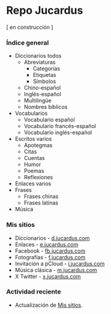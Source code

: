 # Repo Jucardus

[ en construcción ]

### Índice general

* Diccionarios todos
  * Abreviaturas
    * Categorías
    * Etiquetas
    * Símbolos
  * Chino-español
  * Inglés-español
  * Multilingüe
  * Nombres bíblicos
* Vocabularios
  * Vocabulario español
  * Vocabulario francés-español
  * Vocabulario inglés-español
* Escritos varios
  * Apotegmas
  * Citas
  * Cuentas
  * Humor
  * Poemas
  * Reflexiones
* Enlaces varios
* Frases
  * Frases chinas
  * Frases latinas
* Música

### Mis sitios

* Diccionarios - [d.jucardus.com](https://d.jucardus.com)
* Enlaces - [e.jucardus.com](https://e.jucardus.com)
* Facebook - [fb.jucardus.com](https://fb.jucardus.com)
* Fotografías - [f.jucardus.com](https://f.jucardus.com)
* Invitación a pCloud - [i.jucardus.com](https://i.jucardus.com)
* Música clásica - [m.jucardus.com](https://m.jucardus.com)
* X Twitter - [x.jucardus.com](https://x.jucardus.com)

### Actividad reciente

* Actualización de [Mis sitios](https://github.com/jucardus/repo/blob/main/readme.md).
